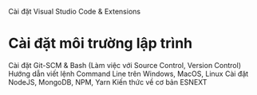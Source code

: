 Cài đặt Visual Studio Code & Extensions

# Cài đặt môi trường lập trình

Cài đặt Git-SCM & Bash (Làm việc với Source Control, Version Control)
Hướng dẫn viết lệnh Command Line trên Windows, MacOS, Linux
Cài đặt NodeJS, MongoDB, NPM, Yarn
Kiến thức về cơ bản ESNEXT
